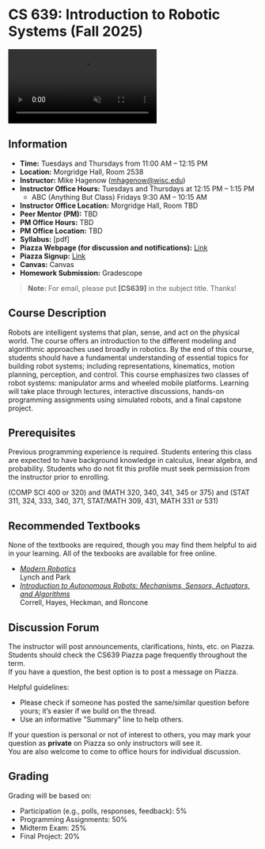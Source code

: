 # CS 639: Introduction to Robotic Systems (**Fall 2025**)
<video autoplay loop muted playsinline style="max-width: 100%; height: auto;">
  <source src="/cs639_fall25/cs639_website_videos.mp4" type="video/mp4">
  Your browser does not support the video tag.
</video>

## Information

- **Time:** Tuesdays and Thursdays from 11:00 AM – 12:15 PM
- **Location:** Morgridge Hall, Room 2538
- **Instructor:** Mike Hagenow (mhagenow@wisc.edu)
- **Instructor Office Hours:** Tuesdays and Thursdays at 12:15 PM – 1:15 PM
    - ABC (Anything But Class) Fridays 9:30 AM – 10:15 AM
- **Instructor Office Location:** Morgridge Hall, Room TBD
- **Peer Mentor (PM):** TBD
- **PM Office Hours:** TBD
- **PM Office Location:** TBD
- **Syllabus:** [pdf]
- **Piazza Webpage (for discussion and notifications):** [Link](https://piazza.com/wisc/spring2025/cs639004/home)
- **Piazza Signup:** [Link](https://piazza.com/wisc/spring2025/cs639004)
- **Canvas:** Canvas
- **Homework Submission:** Gradescope

> **Note:** For email, please put **[CS639]** in the subject title. Thanks!

## Course Description

Robots are intelligent systems that plan, sense, and act on the physical world. The course offers an introduction to the different modeling and algorithmic approaches used broadly in robotics. By the end of this course, students should have a fundamental understanding of essential topics for building robot systems; including representations, kinematics, motion planning, perception, and control. This course emphasizes two classes of robot systems: manipulator arms and wheeled mobile platforms. Learning will take place through lectures, interactive discussions, hands-on programming assignments using simulated robots, and a final capstone project.

## Prerequisites

Previous programming experience is required. Students entering this class are expected to have background knowledge in calculus, linear algebra, and probability. Students who do not fit this profile must seek permission from the instructor prior to enrolling.

(COMP SCI 400 or 320) and (MATH 320, 340, 341, 345 or 375) and (STAT 311, 324, 333, 340, 371, STAT/MATH 309, 431, MATH 331 or 531)


## Recommended Textbooks

None of the textbooks are required, though you may find them helpful to aid in your learning. All of the texbooks are available for free online.

- [*Modern Robotics*](https://hades.mech.northwestern.edu/images/2/25/MR-v2.pdf)<br>Lynch and Park
- [*Introduction to Autonomous Robots: Mechanisms, Sensors, Actuators, and Algorithms*](https://github.com/Introduction-to-Autonomous-Robots/Introduction-to-Autonomous-Robots)<br>Correll, Hayes, Heckman, and Roncone
<!--- *Probabilistic Robotics*, Thrun, Burgard, and Fox-->


## Discussion Forum

The instructor will post announcements, clarifications, hints, etc. on Piazza.  
Students should check the CS639 Piazza page frequently throughout the term.  
If you have a question, the best option is to post a message on Piazza.

Helpful guidelines:
- Please check if someone has posted the same/similar question before yours; it’s easier if we build on the thread.
- Use an informative "Summary" line to help others.

If your question is personal or not of interest to others, you may mark your question as **private** on Piazza so only instructors will see it.  
You are also welcome to come to office hours for individual discussion.

## Grading

Grading will be based on:

- Participation (e.g., polls, responses, feedback): 5%
- Programming Assignments: 50%
- Midterm Exam: 25%
- Final Project: 20%

